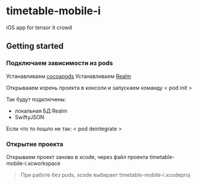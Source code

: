 # timetable-mobile-i
iOS app for tensor it crowd

## Getting started


### Подключаем зависимости из pods

Устанавливаем [cocoapods](https://cocoapods.org/ "Менеджер зависимостей")
Устанавливаем [Realm](https://realm.io/ "Локальная БД на вашем устройстве")

Открывааем корень проекта в консоли и запускаем команду
< pod init >

Так будут подключены:
- локальная БД Realm
- SwiftyJSON

Если что то пошло не так:
< pod deintegrate >

### Открытие проекта

Открываем проект заново в xcode, через файл проекта timetable-mobile-i.xcworkspace
> При работе без pods, xcode выбирает timetable-mobile-i.xcodeproj
